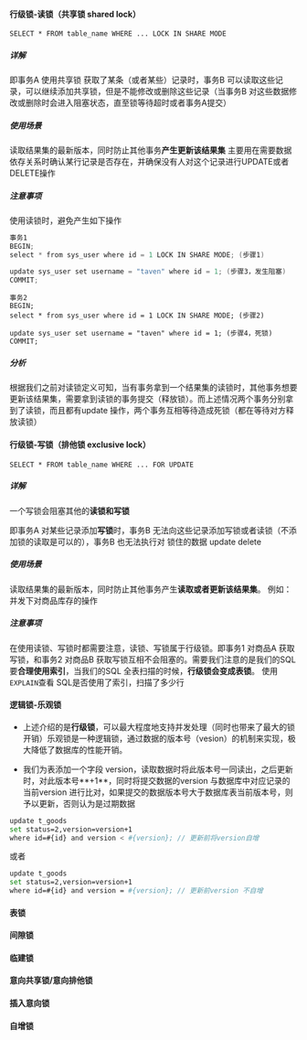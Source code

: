 #### 行级锁-读锁（共享锁 shared lock）

```
SELECT * FROM table_name WHERE ... LOCK IN SHARE MODE
```

##### 详解

即事务A 使用共享锁 获取了某条（或者某些）记录时，事务B 可以读取这些记录，可以继续添加共享锁，但是不能修改或删除这些记录（当事务B 对这些数据修改或删除时会进入阻塞状态，直至锁等待超时或者事务A提交）

##### 使用场景

读取结果集的最新版本，同时防止其他事务**产生更新该结果集**
主要用在需要数据依存关系时确认某行记录是否存在，并确保没有人对这个记录进行UPDATE或者DELETE操作

##### 注意事项

使用读锁时，避免产生如下操作

```csharp
事务1
BEGIN;
select * from sys_user where id = 1 LOCK IN SHARE MODE; (步骤1)

update sys_user set username = "taven" where id = 1; (步骤3，发生阻塞)
COMMIT;
```

```
事务2
BEGIN;
select * from sys_user where id = 1 LOCK IN SHARE MODE; (步骤2)

update sys_user set username = "taven" where id = 1; (步骤4，死锁)
COMMIT;
```

##### 分析

根据我们之前对读锁定义可知，当有事务拿到一个结果集的读锁时，其他事务想要更新该结果集，需要拿到读锁的事务提交（释放锁）。而上述情况两个事务分别拿到了读锁，而且都有update 操作，两个事务互相等待造成死锁（都在等待对方释放读锁）



#### 行级锁-写锁（排他锁 exclusive lock）

```
SELECT * FROM table_name WHERE ... FOR UPDATE
```

##### 详解

一个写锁会阻塞其他的**读锁和写锁**

即事务A 对某些记录添加**写锁**时，事务B 无法向这些记录添加写锁或者读锁（不添加锁的读取是可以的），事务B 也无法执行对 锁住的数据 update delete

##### 使用场景

读取结果集的最新版本，同时防止其他事务产生**读取或者更新该结果集**。
例如：并发下对商品库存的操作

##### 注意事项

在使用读锁、写锁时都需要注意，读锁、写锁属于行级锁。即事务1 对商品A 获取写锁，和事务2 对商品B 获取写锁互相不会阻塞的。需要我们注意的是我们的SQL要**合理使用索引**，当我们的SQL 全表扫描的时候，**行级锁会变成表锁**。
 使用`EXPLAIN`查看 SQL是否使用了索引，扫描了多少行



#### 逻辑锁-乐观锁

- 上述介绍的是**行级锁**，可以最大程度地支持并发处理（同时也带来了最大的锁开销）乐观锁是一种逻辑锁，通过数据的版本号（vesion）的机制来实现，极大降低了数据库的性能开销。

- 我们为表添加一个字段 version，读取数据时将此版本号一同读出，之后更新时，对此版本号**+1**，同时将提交数据的version 与数据库中对应记录的当前version 进行比对，如果提交的数据版本号大于数据库表当前版本号，则予以更新，否则认为是过期数据



```bash
update t_goods 
set status=2,version=version+1
where id=#{id} and version < #{version}; // 更新前将version自增
```

或者

```bash
update t_goods 
set status=2,version=version+1
where id=#{id} and version = #{version}; // 更新前version 不自增
```



#### 表锁



#### 间隙锁

#### 临建锁

#### 意向共享锁/意向排他锁

#### 插入意向锁

#### 自增锁